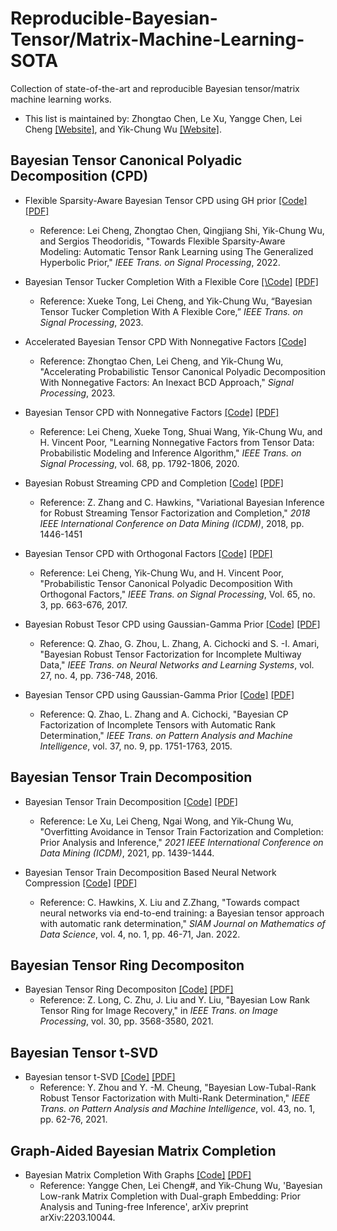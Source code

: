 # Reproducible-Bayesian-Tensor/Matrix-Machine-Learning-SOTA

Collection of state-of-the-art and reproducible Bayesian tensor/matrix machine learning works.

- This list is maintained by:
Zhongtao Chen, Le Xu, Yangge Chen, Lei Cheng [\[Website\]](https://person.zju.edu.cn/leicheng#0), and Yik-Chung Wu [\[Website\]](https://www.eee.hku.hk/~ycwu/). 
 

## Bayesian Tensor Canonical Polyadic Decomposition (CPD)

- Flexible Sparsity-Aware Bayesian Tensor CPD using GH prior  [\[Code\]](https://github.com/leicheng-tensor/pcpd_gh) [\[PDF\]](https://ieeexplore.ieee.org/document/9747988)
  - Reference: Lei Cheng, Zhongtao Chen, Qingjiang Shi, Yik-Chung Wu, and Sergios Theodoridis, "Towards Flexible Sparsity-Aware Modeling: Automatic Tensor Rank Learning using The Generalized Hyperbolic Prior," _IEEE Trans. on Signal Processing_, 2022.
 
- Bayesian Tensor Tucker Completion With a Flexible Core [\[\Code\]](https://github.com/leicheng-tensor/BFCTC/tree/main) [\[PDF\]](https://ieeexplore.ieee.org/document/10305542)
  - Reference: Xueke Tong, Lei Cheng, and Yik-Chung Wu, “Bayesian Tensor Tucker Completion With A Flexible Core,” _IEEE Trans. on Signal Processing_, 2023.
  
- Accelerated Bayesian Tensor CPD With Nonnegative Factors [\[Code\]](https://github.com/leicheng-tensor/fast_pncpd)
  - Reference: Zhongtao Chen, Lei Cheng, and Yik-Chung Wu, "Accelerating Probabilistic Tensor Canonical Polyadic Decomposition With Nonnegative Factors: An Inexact BCD Approach," _Signal Processing_, 2023.

- Bayesian Tensor CPD with Nonnegative Factors [\[Code\]](https://github.com/leicheng-tensor/pncpd) [\[PDF\]](https://ieeexplore.ieee.org/document/9006902)
  - Reference: Lei Cheng, Xueke Tong, Shuai Wang, Yik-Chung Wu, and H. Vincent Poor, "Learning Nonnegative Factors from Tensor Data: Probabilistic Modeling and Inference Algorithm," _IEEE Trans. on Signal Processing_, vol. 68, pp. 1792-1806, 2020.

- Bayesian Robust Streaming CPD and Completion [\[Code\]](https://github.com/colehawkins/Robust-Streaming-Tensor-Factorization)  [\[PDF\]](https://ieeexplore.ieee.org/document/8595009)
  - Reference: Z. Zhang and C. Hawkins, "Variational Bayesian Inference for Robust Streaming Tensor Factorization and Completion," _2018 IEEE International Conference on Data Mining (ICDM)_, 2018, pp. 1446-1451


- Bayesian Tensor CPD with Orthogonal Factors [\[Code\]](https://github.com/leicheng-tensor/pcpd-orthogonal-) [\[PDF\]](https://ieeexplore.ieee.org/document/7555316/)
  - Reference: Lei Cheng, Yik-Chung Wu, and H. Vincent Poor, "Probabilistic Tensor Canonical Polyadic Decomposition With Orthogonal Factors," _IEEE Trans. on Signal Processing_, Vol. 65, no. 3, pp. 663-676, 2017.

- Bayesian Robust Tesor CPD using Gaussian-Gamma Prior [\[Code\]](https://github.com/qbzhao/BRTF) [\[PDF\]](https://ieeexplore.ieee.org/document/7120147)
 
  - Reference: Q. Zhao, G. Zhou, L. Zhang, A. Cichocki and S. -I. Amari, "Bayesian Robust Tensor Factorization for Incomplete Multiway Data," _IEEE Trans. on Neural Networks and Learning Systems_, vol. 27, no. 4, pp. 736-748, 2016.
 
- Bayesian Tensor CPD using Gaussian-Gamma Prior [\[Code\]](https://github.com/qbzhao/BCPF) [\[PDF\]](https://ieeexplore.ieee.org/document/7010937)

  - Reference: Q. Zhao, L. Zhang and A. Cichocki, "Bayesian CP Factorization of Incomplete Tensors with Automatic Rank Determination,"  _IEEE Trans. on Pattern Analysis and Machine Intelligence_, vol. 37, no. 9, pp. 1751-1763, 2015.
 

## Bayesian Tensor Train Decomposition

- Bayesian Tensor Train Decomposition [\[Code\]](https://github.com/xumaomao94/PTTC) [\[PDF\]](https://ieeexplore.ieee.org/document/9679150)
  - Reference: Le Xu, Lei Cheng, Ngai Wong, and Yik-Chung Wu, "Overfitting Avoidance in Tensor Train Factorization and Completion: Prior Analysis and Inference,"  _2021 IEEE International Conference on Data Mining (ICDM)_, 2021, pp. 1439-1444.

- Bayesian Tensor Train Decomposition Based Neural Network Compression [\[Code\]](https://github.com/colehawkins/bayesian-tensor-rank-determination) [\[PDF\]](https://arxiv.org/abs/2010.08689)
  - Reference:  C. Hawkins, X. Liu and Z.Zhang, "Towards compact neural networks via end-to-end training: a Bayesian tensor approach with automatic rank determination," _SIAM Journal on Mathematics of Data Science_, vol. 4, no. 1, pp. 46-71, Jan. 2022.


## Bayesian Tensor Ring Decompositon
- Bayesian Tensor Ring Decompositon [\[Code\]](https://github.com/yipengliu/bayesian_tensor_ring) [\[PDF\]](https://ieeexplore.ieee.org/document/9369109)
  - Reference: Z. Long, C. Zhu, J. Liu and Y. Liu, "Bayesian Low Rank Tensor Ring for Image Recovery," in _IEEE Trans. on Image Processing_, vol. 30, pp. 3568-3580, 2021.

## Bayesian Tensor t-SVD
- Bayesian tensor t-SVD [\[Code\]](https://github.com/yangzhou12/BTRTF) [\[PDF\]](https://ieeexplore.ieee.org/document/8740980/media)
  - Reference: Y. Zhou and Y. -M. Cheung, "Bayesian Low-Tubal-Rank Robust Tensor Factorization with Multi-Rank Determination," _IEEE Trans. on Pattern Analysis and Machine Intelligence_, vol. 43, no. 1, pp. 62-76, 2021.


## Graph-Aided Bayesian Matrix Completion 
- Bayesian Matrix Completion With Graphs [\[Code\]](https://github.com/leicheng-tensor/BMCG) [\[PDF\]](https://arxiv.org/abs/2203.10044)
   - Reference: Yangge Chen, Lei Cheng#, and Yik-Chung Wu, 'Bayesian Low-rank Matrix Completion with Dual-graph Embedding: Prior Analysis and Tuning-free Inference', arXiv preprint arXiv:2203.10044.
